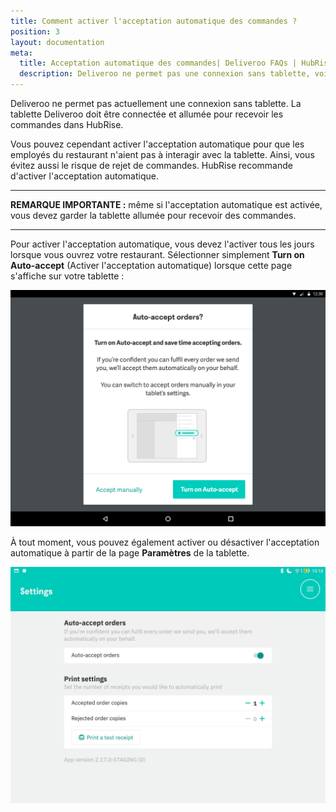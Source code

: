 ```yaml
---
title: Comment activer l'acceptation automatique des commandes ?
position: 3
layout: documentation
meta:
  title: Acceptation automatique des commandes| Deliveroo FAQs | HubRise
  description: Deliveroo ne permet pas une connexion sans tablette, voir comment activer l'acceptation automatique de vos commandes pour une transmission immédiatement à HubRise.
---
```


Deliveroo ne permet pas actuellement une connexion sans tablette. La tablette Deliveroo doit être connectée et allumée pour recevoir les commandes dans HubRise.

Vous pouvez cependant activer l'acceptation automatique pour que les employés du restaurant n'aient pas à interagir avec la tablette. Ainsi, vous évitez aussi le risque de rejet de commandes. HubRise recommande d'activer l'acceptation automatique.

---

**REMARQUE IMPORTANTE :** même si l'acceptation automatique est activée, vous devez garder la tablette allumée pour recevoir des commandes.

---

Pour activer l'acceptation automatique, vous devez l'activer tous les jours lorsque vous ouvrez votre restaurant. Sélectionner simplement **Turn on Auto-accept** (Activer l'acceptation automatique) lorsque cette page s'affiche sur votre tablette :

![Activez l'acceptation automatique lorsque vous ouvrez votre restaurant Deliveroo](../../images/016-en-auto-accept-open-restaurant.png)

À tout moment, vous pouvez également activer ou désactiver l'acceptation automatique à partir de la page **Paramètres** de la tablette.

![Activer l'acceptation automatique sur la page Paramètres de la tablette Deliveroo](../../images/017-en-auto-accept-settings.png)
